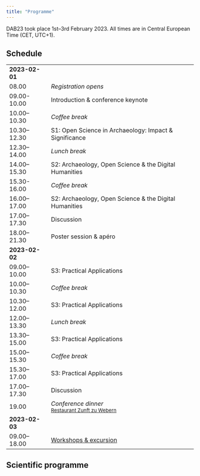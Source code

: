 ```yaml
---
title: "Programme"
---
```


DAB23 took place 1st–3rd February 2023.
All times are in Central European Time (CET, UTC+1).

## Schedule


| | |
| - | - |
| **2023-02-01** |
| 08.00 | *Registration opens* |
| 09.00-10.00 | Introduction & conference keynote |
| 10.00–10.30 | *Coffee break* |
| 10.30–12.30 | S1: Open Science in Archaeology: Impact & Significance |
| 12.30–14.00 | *Lunch break* |
| 14.00–15.30 | S2: Archaeology, Open Science & the Digital Humanities |
| 15.30-16.00 | *Coffee break* |
| 16.00–17.00 | S2: Archaeology, Open Science & the Digital Humanities |
| 17.00–17.30 | Discussion |
| 18.00–21.30 | Poster session & apéro |
| **2023-02-02** |
| 09.00–10.00 | S3: Practical Applications |
| 10.00–10.30 | *Coffee break* |
| 10.30–12.00 | S3: Practical Applications |
| 12.00–13.30 | *Lunch break* |
| 13.30–15.00 | S3: Practical Applications |
| 15.00–15.30 | *Coffee break* |
| 15.30–17.00 | S3: Practical Applications |
| 17.00–17.30 | Discussion |
| 19.00 | *Conference dinner*<br><small>[Restaurant Zunft zu Webern](https://www.restwebern.ch/)</small> |
| **2023-02-03** |
| 09.00–18.00 | [Workshops & excursion](/workshops) |

## Scientific programme

